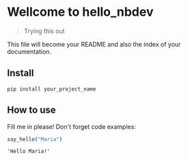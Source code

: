 # Wellcome to hello_nbdev
> Trying this out


This file will become your README and also the index of your documentation.

## Install

`pip install your_project_name`

## How to use

Fill me in please! Don't forget code examples:

```python
say_hello("Maria")
```




    'Hello Maria!'


